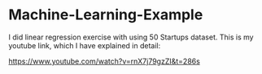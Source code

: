 # Machine-Learning-Example
I did linear regression exercise with using 50 Startups dataset.
This is my youtube link, which I have explained in detail:


https://www.youtube.com/watch?v=rnX7j79gzZI&t=286s
